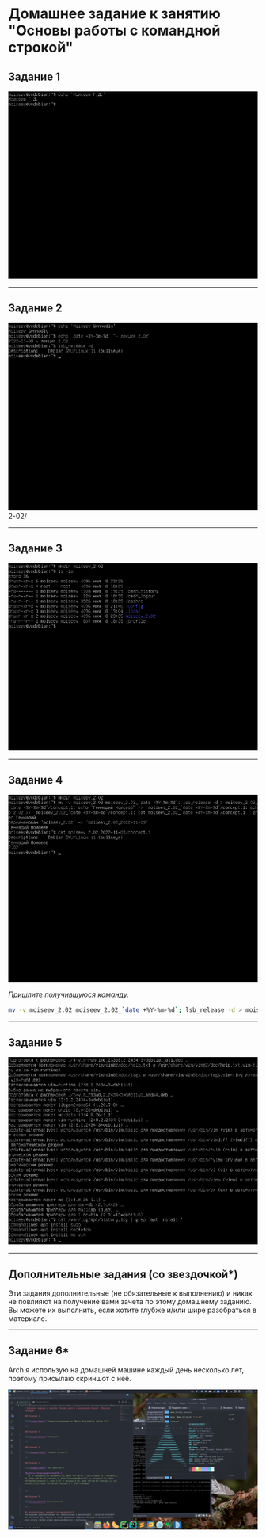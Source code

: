 # Домашнее задание к занятию "Основы работы с командной строкой"

## Задание 1

![alt_text](images/2-02/task_1.png "Свежеустановленный на VMware Workstation debian 11")

---

## Задание 2

![alt_text](images/2-02/task_2.png "Команды")2-02/

---

## Задание 3

![alt_text](images/2-02/task_3.png "Создаем каталог")

---

## Задание 4

![alt_text](images/2-02/task_4.png "Все работает")

_Пришлите получившуюся команду._

```bash
mv -v moiseev_2.02 moiseev_2.02_`date +%Y-%m-%d`; lsb_release -d > moiseev_2.02_`date +%Y-%m-%d`/concept.1; echo "Геннадий Моисеев" >> moiseev_2.02_`date +%Y-%m-%d`/concept.1; echo 2.02 >> moiseev_2.02_`date +%Y-%m-%d`/concept.1; cat moiseev_2.02_`date +%Y-%m-%d`/concept.1 | grep Геннадий

```

---

## Задание 5

![alt_text](images/2-02/task_5.png "Установлено")

---

## Дополнительные задания (со звездочкой\*)

Эти задания дополнительные (не обязательные к выполнению) и никак не повлияют
на получение вами зачета по этому домашнему заданию. Вы можете их выполнить,
если хотите глубже и/или шире разобраться в материале.

---

## Задание 6\*

Arch я использую на домашней машине каждый день несколько лет, поэтому присылаю
скриншот с неё.

![alt_text](images/2-02/task_6.png "Домашний Арч")
